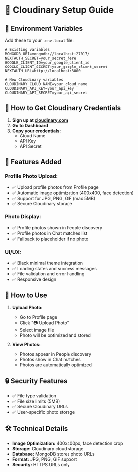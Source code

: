 # 📸 Cloudinary Setup Guide

## 🔧 Environment Variables

Add these to your `.env.local` file:

```env
# Existing variables
MONGODB_URI=mongodb://localhost:27017/
NEXTAUTH_SECRET=your_secret_here
GOOGLE_CLIENT_ID=your_google_client_id
GOOGLE_CLIENT_SECRET=your_google_client_secret
NEXTAUTH_URL=http://localhost:3000

# New Cloudinary variables
CLOUDINARY_CLOUD_NAME=your_cloud_name
CLOUDINARY_API_KEY=your_api_key
CLOUDINARY_API_SECRET=your_api_secret
```

## 🚀 How to Get Cloudinary Credentials

1. **Sign up at [cloudinary.com](https://cloudinary.com)**
2. **Go to Dashboard**
3. **Copy your credentials:**
   - Cloud Name
   - API Key
   - API Secret

## 📱 Features Added

### **Profile Photo Upload:**

- ✅ Upload profile photos from Profile page
- ✅ Automatic image optimization (400x400, face detection)
- ✅ Support for JPG, PNG, GIF (max 5MB)
- ✅ Secure Cloudinary storage

### **Photo Display:**

- ✅ Profile photos shown in People discovery
- ✅ Profile photos in Chat matches list
- ✅ Fallback to placeholder if no photo

### **UI/UX:**

- ✅ Black minimal theme integration
- ✅ Loading states and success messages
- ✅ File validation and error handling
- ✅ Responsive design

## 🎯 How to Use

1. **Upload Photo:**

   - Go to Profile page
   - Click "📷 Upload Photo"
   - Select image file
   - Photo will be optimized and stored

2. **View Photos:**
   - Photos appear in People discovery
   - Photos show in Chat matches
   - Photos are automatically optimized

## 🔒 Security Features

- ✅ File type validation
- ✅ File size limits (5MB)
- ✅ Secure Cloudinary URLs
- ✅ User-specific photo storage

## 🛠️ Technical Details

- **Image Optimization:** 400x400px, face detection crop
- **Storage:** Cloudinary cloud storage
- **Database:** MongoDB stores photo URLs
- **Format:** JPG, PNG, GIF support
- **Security:** HTTPS URLs only
